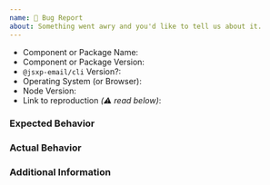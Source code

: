 ```yaml
---
name: 🐞 Bug Report
about: Something went awry and you'd like to tell us about it.
---
```


<!--
  ⚡️ katchow! We 💛 issues.

  🚨 Your issue will be CLOSED if:
     - This template is removed
     - Parts of this template are removed

  👉🏽 Need help or tech support? Please don't open an issue!
  Head to https://discord.gg/FywZN57mTg or start a Discussion https://github.com/shellscape/jsx-email/discussions

  ❤️ JSX email? Please consider sponsoring our maintainers or telling others about us!
-->

- Component or Package Name:
- Component or Package Version:
- `@jsxp-email/cli` Version?:
- Operating System (or Browser):
- Node Version:
- Link to reproduction _(⚠️ read below)_:

<!--
  🚨 Issues WITHOUT a valid reproduction WILL BE CLOSED!

  Please provide one by:
  1. Using the StackBlitz reproduction template at https://stackblitz.com/fork/jsx-email-repro
  2. Provide a minimal repository link (Read https://gist.github.com/Rich-Harris/88c5fc2ac6dc941b22e7996af05d70ff for instructions).
     Please use NPM for installing dependencies!
     These may take more time to triage than the other options.

  ⚠️ ZIP Files are unsafe and maintainers will NOT download them.
-->

### Expected Behavior

### Actual Behavior

### Additional Information

<!--
  Most issues can be expressed or demonstrated through StackBlitz or a repository.
  However, the situation may arise where some small code snippets also need to
  be provided. In that situation, please add your code below using
  Fenced Code Blocks (https://help.github.com/articles/creating-and-highlighting-code-blocks/)
-->
